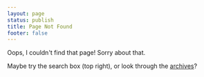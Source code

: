 ```yaml
---
layout: page
status: publish
title: Page Not Found
footer: false
---
```


Oops, I couldn't find that page! Sorry about that.

Maybe try the search box (top right), or look through the [archives](/blog/archives/)?
